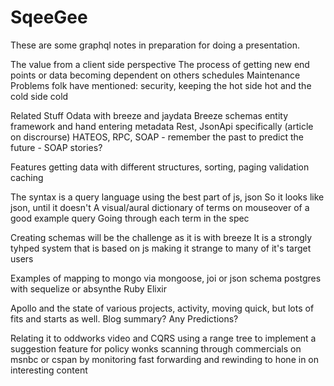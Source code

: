 # SqeeGee

These are some graphql notes in preparation for doing a presentation.

The value from a client side perspective
The process of getting new end points or data becoming dependent on others schedules
Maintenance
Problems folk have mentioned: security, keeping the hot side hot and the cold side cold

Related Stuff
  Odata with breeze and jaydata
  Breeze schemas entity framework and hand entering metadata 
  Rest, JsonApi specifically (article on discrourse)
  HATEOS, RPC, SOAP - remember the past to predict the future - SOAP stories?
  
Features
  getting data with different structures, sorting, paging validation caching
  
  
The syntax is a query language using the best part of js, json
  So it looks like json, until it doesn't
A visual/aural dictionary of terms on mouseover of a good example query
  Going through each term in the spec
  
Creating schemas will be the challenge as it is with breeze
It is a strongly tyhped system that is based on js making it strange to many of it's target users

Examples of mapping to
  mongo via mongoose, joi or json schema
  postgres with sequelize or absynthe
  Ruby
  Elixir
  
Apollo and the state of various projects, activity, moving quick, but lots of fits and starts as well. Blog summary? Any Predictions?

Relating it to oddworks video and CQRS using a range tree to implement a suggestion feature for policy wonks scanning through commercials on msnbc or cspan by monitoring fast forwarding and rewinding to hone in on interesting content

